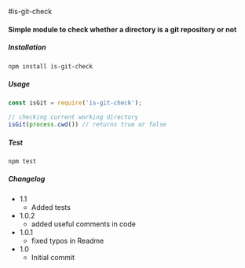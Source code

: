 #is-git-check
#### Simple module to check whether a directory is a git repository or not

##### Installation
```bash
npm install is-git-check
```

##### Usage
```javascript
const isGit = require('is-git-check');

// checking current working directory
isGit(process.cwd()) // returns true or false
```

##### Test
```bash
npm test
```

##### Changelog
  - 1.1
    - Added tests
  - 1.0.2
    - added useful comments in code
  - 1.0.1
    - fixed typos in Readme
  - 1.0
    - Initial commit
